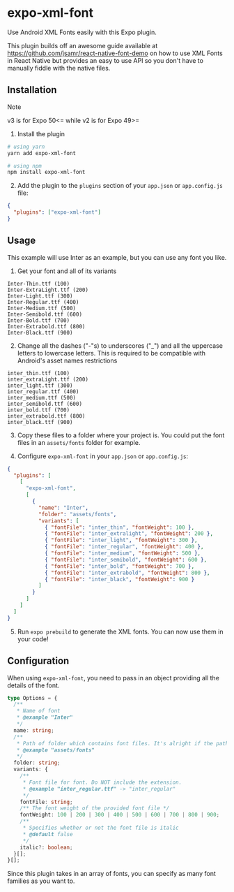 # expo-xml-font

Use Android XML Fonts easily with this Expo plugin.

This plugin builds off an awesome guide available at https://github.com/jsamr/react-native-font-demo on how to use XML Fonts in React Native but provides an easy to use API so you don't have to manually fiddle with the native files.

## Installation

> [!NOTE]  
> v3 is for Expo 50<= while v2 is for Expo 49>=

1. Install the plugin

```bash
# using yarn
yarn add expo-xml-font

# using npm
npm install expo-xml-font
```

2. Add the plugin to the `plugins` section of your `app.json` or `app.config.js` file:

```json
{
  "plugins": ["expo-xml-font"]
}
```

## Usage

This example will use Inter as an example, but you can use any font you like.

1. Get your font and all of its variants

```
Inter-Thin.ttf (100)
Inter-ExtraLight.ttf (200)
Inter-Light.ttf (300)
Inter-Regular.ttf (400)
Inter-Medium.ttf (500)
Inter-Semibold.ttf (600)
Inter-Bold.ttf (700)
Inter-Extrabold.ttf (800)
Inter-Black.ttf (900)
```

2. Change all the dashes ("-"s) to underscores ("\_") and all the uppercase letters to lowercase letters. This is required to be compatible with Android's asset names restrictions

```
inter_thin.ttf (100)
inter_extraLight.ttf (200)
inter_light.ttf (300)
inter_regular.ttf (400)
inter_medium.ttf (500)
inter_semibold.ttf (600)
inter_bold.ttf (700)
inter_extrabold.ttf (800)
inter_black.ttf (900)
```

3. Copy these files to a folder where your project is. You could put the font files in an `assets/fonts` folder for example.

4. Configure `expo-xml-font` in your `app.json` or `app.config.js`:

```json
{
  "plugins": [
    [
      "expo-xml-font",
      [
        {
          "name": "Inter",
          "folder": "assets/fonts",
          "variants": [
            { "fontFile": "inter_thin", "fontWeight": 100 },
            { "fontFile": "inter_extralight", "fontWeight": 200 },
            { "fontFile": "inter_light", "fontWeight": 300 },
            { "fontFile": "inter_regular", "fontWeight": 400 },
            { "fontFile": "inter_medium", "fontWeight": 500 },
            { "fontFile": "inter_semibold", "fontWeight": 600 },
            { "fontFile": "inter_bold", "fontWeight": 700 },
            { "fontFile": "inter_extrabold", "fontWeight": 800 },
            { "fontFile": "inter_black", "fontWeight": 900 }
          ]
        }
      ]
    ]
  ]
}
```

5. Run `expo prebuild` to generate the XML fonts. You can now use them in your code!

## Configuration

When using `expo-xml-font`, you need to pass in an object providing all the details of the font.

```ts
type Options = {
  /**
   * Name of font
   * @example "Inter"
   */
  name: string;
  /**
   * Path of folder which contains font files. It's alright if the path is relative.
   * @example "assets/fonts"
   */
  folder: string;
  variants: {
    /**
     * Font file for font. Do NOT include the extension.
     * @example "inter_regular.ttf" -> "inter_regular"
     */
    fontFile: string;
    /** The font weight of the provided font file */
    fontWeight: 100 | 200 | 300 | 400 | 500 | 600 | 700 | 800 | 900;
    /**
     * Specifies whether or not the font file is italic
     * @default false
     */
    italic?: boolean;
  }[];
}[];
```

Since this plugin takes in an array of fonts, you can specify as many font families as you want to.

